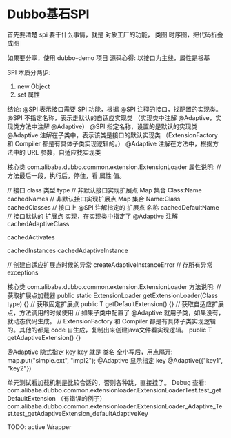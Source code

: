 # Dubbo基石SPI

首先要清楚 spi 要干什么事情，就是 对象工厂的功能，
类图 时序图，把代码折叠成图

如果要分享，使用 dubbo-demo 项目
源码心得: 以接口为主线，属性是根基

SPI 本质分两步: 
1. new Object
2. set 属性

结论:
@SPI 表示接口需要 SPI 功能，根据 @SPI 注释的接口，找配置的实现类。
@SPI 不指定名称，表示走默认的自适应实现类 （实现类中注解 @Adaptive，实现类方法中注解 @Adaptive）
@SPI 指定名称，设置的是默认的实现类
@Adaptive 注解在子类中，表示该类是接口的默认实现类 （ExtensionFactory 和 Compiler 都是有具体子类实现逻辑的。）
@Adaptive 注解在方法中，根据方法中的 URL 参数，自适应找实现类

核心类 com.alibaba.dubbo.common.extension.ExtensionLoader 属性说明:
// 方法最后一段，执行后，停住，看 属性 值。

// 接口 class 类型
type
// 非默认接口实现扩展点 Map 集合 Class:Name
cachedNames
// 非默认接口实现扩展点 Map 集合 Name:Class
cachedClasses
// 接口上 @SPI 注解指定的 扩展点 名称
cachedDefaultName
// 接口默认的 扩展点 实现，在实现类中指定了 @Adaptive 注解 
cachedAdaptiveClass

cachedActivates

cachedInstances
cachedAdaptiveInstance

// 创建自适应扩展点时候的异常
createAdaptiveInstanceError
// 存所有异常
exceptions

核心类 com.alibaba.dubbo.common.extension.ExtensionLoader 方法说明:
// 获取扩展点加载器
public static <T> ExtensionLoader<T> getExtensionLoader(Class<T> type) {}
// 获取固定扩展点
public T getDefaultExtension() {}
// 获取自适应扩展点，方法调用的时候使用
// 如果子类中配置了 @Adaptive 就用子类，如果没有，就动态代码生成。
// ExtensionFactory 和 Compiler 都是有具体子类实现逻辑的。其他的都是 code 自生成，复制出来创建java文件看实现逻辑。
public T getAdaptiveExtension() {}

@Adaptive 隐式指定 key
key 就是 类名 全小写后，用点隔开: map.put("simple.ext", "impl2");
@Adaptive 显示指定 key 
@Adaptive({"key1", "key2"})

单元测试看加载机制是比较合适的，否则各种跳，直接挂了。
Debug 查看: 
com.alibaba.dubbo.common.extensionloader.ExtensionLoaderTest.test_getDefaultExtension （有错误的例子）
com.alibaba.dubbo.common.extensionloader.ExtensionLoader_Adaptive_Test.test_getAdaptiveExtension_defaultAdaptiveKey

TODO: 
active
Wrapper 